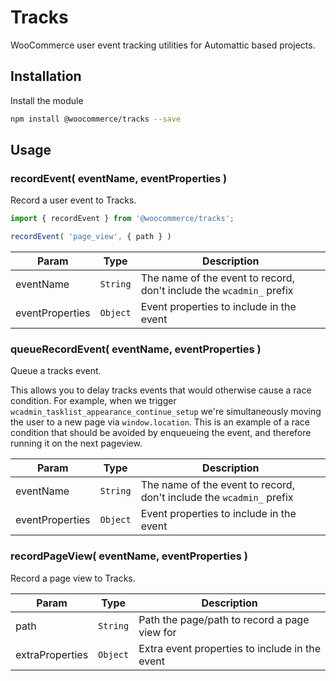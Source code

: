 # Tracks

WooCommerce user event tracking utilities for Automattic based projects.

## Installation

Install the module

```bash
npm install @woocommerce/tracks --save
```

## Usage

### recordEvent( eventName, eventProperties )

Record a user event to Tracks.

```jsx
import { recordEvent } from '@woocommerce/tracks';

recordEvent( 'page_view', { path } )
```

| Param | Type | Description |
| --- | --- | --- |
| eventName | <code>String</code> | The name of the event to record, don't include the `wcadmin_` prefix |
| eventProperties | <code>Object</code> | Event properties to include in the event |

### queueRecordEvent( eventName, eventProperties )

Queue a tracks event.

This allows you to delay tracks events that would otherwise cause a race condition.
For example, when we trigger `wcadmin_tasklist_appearance_continue_setup` we're simultaneously moving the user to a new page via
`window.location`. This is an example of a race condition that should be avoided by enqueueing the event,
and therefore running it on the next pageview.

| Param | Type | Description |
| --- | --- | --- |
| eventName | <code>String</code> | The name of the event to record, don't include the `wcadmin_` prefix |
| eventProperties | <code>Object</code> | Event properties to include in the event |

### recordPageView( eventName, eventProperties )

Record a page view to Tracks.

| Param | Type | Description |
| --- | --- | --- |
| path | <code>String</code> | Path the page/path to record a page view for |
| extraProperties | <code>Object</code> | Extra event properties to include in the event |
